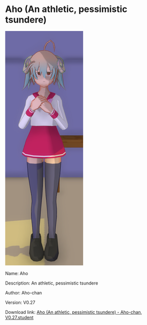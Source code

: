 # Aho (An athletic, pessimistic tsundere)

<img src = "Files/Aho%20(An%20athletic%2C%20pessimistic%20tsundere).png">

Name: Aho

Description: An athletic, pessimistic tsundere

Author: Aho-chan

Version: V0.27

Download link: <a href="Files/Aho%20(An%20athletic%2C%20pessimistic%20tsundere)%20-%20Aho-chan%2C%20V0.27.student">Aho (An athletic, pessimistic tsundere) - Aho-chan, V0.27.student</a>
